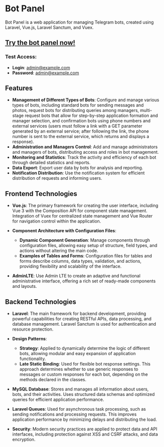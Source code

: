 # Bot Panel

Bot Panel is a web application for managing Telegram bots, created using Laravel, Vue.js, Laravel Sanctum, and Vuex.

## [Try the bot panel now!](https://www.calories365.space)
### Test Access:
- **Login**: admin@example.com
- **Password**: admin@example.com

## Features

- **Management of Different Types of Bots**: Configure and manage various types of bots, including standard bots for
  sending messages and photos, request bots for distributing queries among managers, multi-stage request bots that allow
  for step-by-step application formation and manager selection, and confirmation bots using phone numbers and external
  services (users must follow a link with a GET parameter generated by an external service; after following the link,
  the phone number is sent to the external service, which returns and displays a response).
- **Administration and Managers Control**: Add and manage administrators and managers of bots, distributing access and
  roles in bot management.
- **Monitoring and Statistics**: Track the activity and efficiency of each bot through detailed statistics and reports.
- **Data Export**: Export user data by bots for analysis and reporting.
- **Notification Distribution**: Use the notification system for efficient distribution of requests and informing users.

## Frontend Technologies

- **Vue.js**: The primary framework for creating the user interface, including Vue 3 with the Composition API for
  component state management. Integration of Vuex for centralized state management and Vue Router for navigation control
  within the application.

- **Component Architecture with Configuration Files**:
    - **Dynamic Component Generation**: Manage components through configuration files, allowing easy setup of structure,
      field types, and actions without altering the main code.
    - **Examples of Tables and Forms**: Configuration files for tables and forms describe columns, data types,
      validation, and actions, providing flexibility and scalability of the interface.

- **AdminLTE**: Use Admin LTE to create an adaptive and functional administrative interface, offering a rich set of
  ready-made components and layouts.

## Backend Technologies

- **Laravel**: The main framework for backend development, providing powerful capabilities for creating RESTful APIs, data processing, and database management. Laravel Sanctum is used for authentication and resource protection.

- **Design Patterns**:
    - **Strategy**: Applied to dynamically determine the logic of different bots, allowing modular and easy expansion of
      application functionality.
    - **Late Static Binding**: Used for flexible bot response settings. This approach determines whether to use generic
      responses to messages or custom responses for each bot, depending on the methods declared in the classes.

- **MySQL Database**: Stores and manages all information about users, bots, and their activities. Uses structured data
  schemas and optimized queries for efficient application performance.

- **Laravel Queues**: Used for asynchronous task processing, such as sending notifications and processing requests. This
  improves application performance by minimizing delays and distributing the load.

- **Security**: Modern security practices are applied to protect data and API interfaces, including protection against XSS and CSRF attacks, and data encryption.
